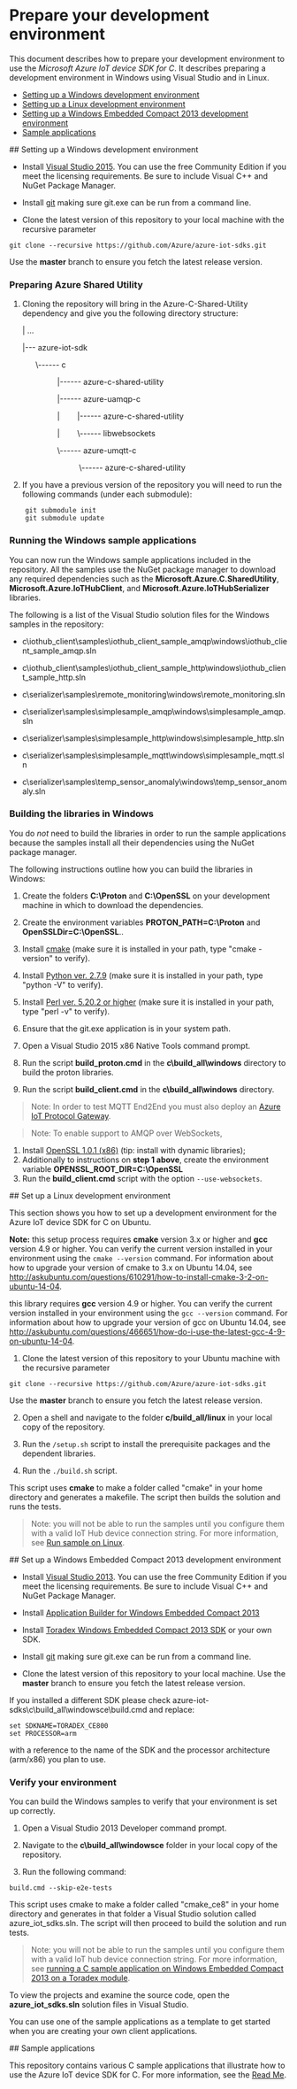 # Prepare your development environment

This document describes how to prepare your development environment to use the *Microsoft Azure IoT device SDK for C*. It describes preparing a development environment in Windows using Visual Studio and in Linux.

- [Setting up a Windows development environment](#windows)
- [Setting up a Linux development environment](#linux)
- [Setting up a Windows Embedded Compact 2013 development environment](#windowsce)
- [Sample applications](#samplecode)

<a name="windows"/>
## Setting up a Windows development environment

- Install [Visual Studio 2015][visual-studio]. You can use the free Community Edition if you meet the licensing requirements.
Be sure to include Visual C++ and NuGet Package Manager.
- Install [git](http://www.git-scm.com) making sure git.exe can be run from a command line.

- Clone the latest version of this repository to your local machine with the recursive parameter
```
git clone --recursive https://github.com/Azure/azure-iot-sdks.git
```
Use the **master** branch to ensure you fetch the latest release version.

### Preparing Azure Shared Utility

 1. Cloning the repository will bring in the Azure-C-Shared-Utility dependency and give you the following directory structure: 

	\| ...

	\|\-\-\- azure-iot-sdk

	&nbsp;&nbsp;&nbsp;&nbsp;&nbsp;&nbsp;\\\-\-\-\-\-\- c
  
	&nbsp;&nbsp;&nbsp;&nbsp;&nbsp;&nbsp;&nbsp;&nbsp;&nbsp;&nbsp;&nbsp;&nbsp;&nbsp;&nbsp;&nbsp;&nbsp;\|\-\-\-\-\-\- azure-c-shared-utility
	
	&nbsp;&nbsp;&nbsp;&nbsp;&nbsp;&nbsp;&nbsp;&nbsp;&nbsp;&nbsp;&nbsp;&nbsp;&nbsp;&nbsp;&nbsp;&nbsp;\|\-\-\-\-\-\- azure-uamqp-c
	
	&nbsp;&nbsp;&nbsp;&nbsp;&nbsp;&nbsp;&nbsp;&nbsp;&nbsp;&nbsp;&nbsp;&nbsp;&nbsp;&nbsp;&nbsp;&nbsp;\|&nbsp;&nbsp;&nbsp;&nbsp;&nbsp;&nbsp;&nbsp;&nbsp;\|\-\-\-\-\-\- azure-c-shared-utility
	
	&nbsp;&nbsp;&nbsp;&nbsp;&nbsp;&nbsp;&nbsp;&nbsp;&nbsp;&nbsp;&nbsp;&nbsp;&nbsp;&nbsp;&nbsp;&nbsp;\|&nbsp;&nbsp;&nbsp;&nbsp;&nbsp;&nbsp;&nbsp;&nbsp;\\\-\-\-\-\-\- libwebsockets
	
	&nbsp;&nbsp;&nbsp;&nbsp;&nbsp;&nbsp;&nbsp;&nbsp;&nbsp;&nbsp;&nbsp;&nbsp;&nbsp;&nbsp;&nbsp;&nbsp;\\\-\-\-\-\-\- azure-umqtt-c
	
	&nbsp;&nbsp;&nbsp;&nbsp;&nbsp;&nbsp;&nbsp;&nbsp;&nbsp;&nbsp;&nbsp;&nbsp;&nbsp;&nbsp;&nbsp;&nbsp;&nbsp;&nbsp;&nbsp;&nbsp;&nbsp;&nbsp;&nbsp;&nbsp;&nbsp;&nbsp;\\\-\-\-\-\-\- azure-c-shared-utility
 
 2.  If you have a previous version of the repository you will need to run the following commands (under each submodule):
```
    git submodule init
    git submodule update
```   

### Running the Windows sample applications

You can now run the Windows sample applications included in the repository. All the samples use the NuGet package manager to download any required dependencies such as the **Microsoft.Azure.C.SharedUtility**, **Microsoft.Azure.IoTHubClient**, and **Microsoft.Azure.IoTHubSerializer** libraries.

The following is a list of the Visual Studio solution files for the Windows samples in the repository:

- c\\iothub\_client\\samples\\iothub\_client\_sample\_amqp\\windows\\iothub\_client\_sample\_amqp.sln
- c\\iothub\_client\\samples\\iothub\_client\_sample\_http\\windows\\iothub\_client\_sample\_http.sln

- c\\serializer\\samples\\remote\_monitoring\\windows\\remote\_monitoring.sln

- c\\serializer\\samples\\simplesample\_amqp\\windows\\simplesample\_amqp.sln

- c\\serializer\\samples\\simplesample\_http\\windows\\simplesample\_http.sln

- c\\serializer\\samples\\simplesample\_mqtt\\windows\\simplesample\_mqtt.sln

- c\\serializer\\samples\\temp\_sensor\_anomaly\\windows\\temp\_sensor\_anomaly.sln
 

### Building the libraries in Windows

You do *not* need to build the libraries in order to run the sample applications because the samples install all their dependencies using the NuGet package manager.

The following instructions outline how you can build the libraries in Windows:

1. Create the folders **C:\\Proton** and **C:\\OpenSSL** on your development machine in which to download the dependencies.

2. Create the environment variables **PROTON\_PATH=C:\\Proton** and **OpenSSLDir=C:\\OpenSSL**..

3. Install [cmake](http://www.cmake.org/) (make sure it is installed in your path, type "cmake -version" to verify).

4. Install  [Python ver. 2.7.9](https://www.python.org/downloads/) (make sure it is installed in your path, type "python -V" to verify).

5. Install [Perl ver. 5.20.2 or higher](https://www.perl.org/get.html) (make sure it is installed in your path, type "perl -v" to verify).

6. Ensure that the git.exe application is in your system path.

6. Open a Visual Studio 2015 x86 Native Tools command prompt.

7. Run the script **build\_proton.cmd** in the **c\\build_all\\windows** directory to build the proton libraries.

8. Run the script **build\_client.cmd** in the **c\\build_all\\windows** directory.

> Note: In order to test MQTT End2End you must also deploy an [Azure IoT Protocol Gateway](https://github.com/Azure/azure-iot-protocol-gateway/blob/master/README.md).


> Note: To enable support to AMQP over WebSockets, 
  1. Install [OpenSSL 1.0.1 (x86)](https://github.com/openssl/openssl) (tip: install with dynamic libraries); 
  2. Additionally to instructions on **step 1 above**, create the environment variable **OPENSSL_ROOT_DIR=C:\\OpenSSL** 
  3. Run the **build\_client.cmd** script with the option ```--use-websockets```.

<a name="linux"/>
## Set up a Linux development environment

This section shows you how to set up a development environment for the Azure IoT device SDK for C on Ubuntu.

**Note:** this setup process requires **cmake** version 3.x or higher and **gcc** version 4.9 or higher. You can verify the current version installed in your environment using the `cmake --version` command. For information about how to upgrade your version of cmake to 3.x on Ubuntu 14.04, see http://askubuntu.com/questions/610291/how-to-install-cmake-3-2-on-ubuntu-14-04.

this library requires **gcc** version 4.9 or higher. You can verify the current version installed in your environment using the `gcc --version` command. For information about how to upgrade your version of gcc on Ubuntu 14.04, see http://askubuntu.com/questions/466651/how-do-i-use-the-latest-gcc-4-9-on-ubuntu-14-04.

1. Clone the latest version of this repository to your Ubuntu machine with the recursive parameter
```
git clone --recursive https://github.com/Azure/azure-iot-sdks.git
```
Use the **master** branch to ensure you fetch the latest release version.

2. Open a shell and navigate to the folder **c/build_all/linux** in your local copy of the repository.

3. Run the `/setup.sh` script to install the prerequisite packages and the dependent libraries.

4. Run the `./build.sh` script.

This script uses **cmake** to make a folder called "cmake" in your home directory and generates a makefile. The script then builds the solution and runs the tests.

> Note: you will not be able to run the samples until you configure them with a valid IoT Hub device connection string. For more information, see [Run sample on Linux](run_sample_on_desktop_linux.md).

<a name="windowsce"/>
## Set up a Windows Embedded Compact 2013 development environment

- Install [Visual Studio 2013][visual-studio]. You can use the free Community Edition if you meet the licensing requirements.
Be sure to include Visual C++ and NuGet Package Manager.
- Install [Application Builder for Windows Embedded Compact 2013][application-builder]
- Install [Toradex Windows Embedded Compact 2013 SDK][toradex-CE8-sdk] or your own SDK.
- Install [git](http://www.git-scm.com) making sure git.exe can be run from a command line.

- Clone the latest version of this repository to your local machine. Use the **master** branch to ensure you fetch the latest release version.

If you installed a different SDK please check azure-iot-sdks\\c\\build_all\\windowsce\\build.cmd and replace:
```
set SDKNAME=TORADEX_CE800
set PROCESSOR=arm
```
with a reference to the name of the SDK and the processor architecture (arm/x86) you plan to use.

### Verify your environment

You can build the Windows samples to verify that your environment is set up correctly.

1. Open a Visual Studio 2013 Developer command prompt.

2. Navigate to the **c\\build_all\\windowsce** folder in your local copy of the repository.

3. Run the following command:

```
build.cmd --skip-e2e-tests
```

This script uses cmake to make a folder called "cmake_ce8" in your home directory and generates in that folder a Visual Studio solution called azure_iot_sdks.sln. The script will then proceed to build the solution and run tests.

> Note: you will not be able to run the samples until you configure them with a valid IoT hub device connection string. For more information, see [running a C sample application on Windows Embedded Compact 2013 on a Toradex module](run_sample_on_toradex_wec2013.md).

To view the projects and examine the source code, open the **azure_iot_sdks.sln** solution files in Visual Studio.

You can use one of the sample applications as a template to get started when you are creating your own client applications.

<a name="samplecode"/>
## Sample applications

This repository contains various C sample applications that illustrate how to use the Azure IoT device SDK for C. For more information, see the [Read Me][readme].

[visual-studio]: https://www.visualstudio.com/
[readme]: ../readme.md
[device-explorer]: ../../tools/DeviceExplorer/doc/how_to_use_device_explorer.md
[toradex-CE8-sdk]:http://docs.toradex.com/102578
[application-builder]:http://www.microsoft.com/en-us/download/details.aspx?id=38819

